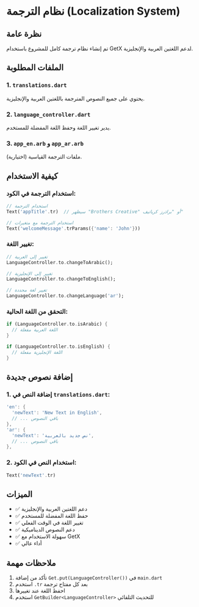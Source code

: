 # نظام الترجمة (Localization System)

## نظرة عامة
تم إنشاء نظام ترجمة كامل للمشروع باستخدام GetX لدعم اللغتين العربية والإنجليزية.

## الملفات المطلوبة

### 1. `translations.dart`
يحتوي على جميع النصوص المترجمة باللغتين العربية والإنجليزية.

### 2. `language_controller.dart`
يدير تغيير اللغة وحفظ اللغة المفضلة للمستخدم.

### 3. `app_en.arb` و `app_ar.arb`
ملفات الترجمة القياسية (اختيارية).

## كيفية الاستخدام

### استخدام الترجمة في الكود:
```dart
// استخدام الترجمة
Text('appTitle'.tr)  // سيظهر "Brothers Creative" أو "براذرز كرياتيف"

// استخدام الترجمة مع متغيرات
Text('welcomeMessage'.trParams({'name': 'John'}))
```

### تغيير اللغة:
```dart
// تغيير إلى العربية
LanguageController.to.changeToArabic();

// تغيير إلى الإنجليزية
LanguageController.to.changeToEnglish();

// تغيير لغة محددة
LanguageController.to.changeLanguage('ar');
```

### التحقق من اللغة الحالية:
```dart
if (LanguageController.to.isArabic) {
  // اللغة العربية مفعلة
}

if (LanguageController.to.isEnglish) {
  // اللغة الإنجليزية مفعلة
}
```

## إضافة نصوص جديدة

### 1. إضافة النص في `translations.dart`:
```dart
'en': {
  'newText': 'New Text in English',
  // ... باقي النصوص
},
'ar': {
  'newText': 'نص جديد بالعربية',
  // ... باقي النصوص
},
```

### 2. استخدام النص في الكود:
```dart
Text('newText'.tr)
```

## الميزات

- ✅ دعم اللغتين العربية والإنجليزية
- ✅ حفظ اللغة المفضلة للمستخدم
- ✅ تغيير اللغة في الوقت الفعلي
- ✅ دعم النصوص الديناميكية
- ✅ سهولة الاستخدام مع GetX
- ✅ أداء عالي

## ملاحظات مهمة

1. تأكد من إضافة `Get.put(LanguageController())` في `main.dart`
2. استخدم `.tr` بعد كل مفتاح ترجمة
3. احفظ اللغة عند تغييرها
4. استخدم `GetBuilder<LanguageController>` للتحديث التلقائي
